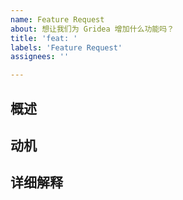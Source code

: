 ```yaml
---
name: Feature Request
about: 想让我们为 Gridea 增加什么功能吗？
title: 'feat: '
labels: 'Feature Request'
assignees: ''

---
```


<!--
  你好！感谢你愿意考虑希望 Gridea 增加某个新功能。请花一点点时间尽量详细地回答以下基础问题。

  谢谢！
-->

## 概述

<!--
  对这个新功能的一段描述
-->

## 动机

<!--
  为什么你希望在 Gridea 中使用这个功能？
-->

## 详细解释

<!--
  详细描述这个新功能。

  如果这是一个小功能，你可以忽略这部分。
-->


